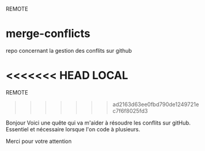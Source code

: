 REMOTE
# merge-conflicts
repo concernant la gestion des conflits sur github

<<<<<<< HEAD
LOCAL
=======
REMOTE
>>>>>>> ad2163d63ee0fbd790de1249721ec7f6f8025fd3

Bonjour 
Voici une quête qui va m'aider à résoudre les conflits sur gitHub.
Essentiel et nécessaire lorsque l'on code à plusieurs.

Merci pour votre attention
